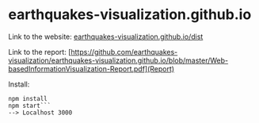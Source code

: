 # earthquakes-visualization.github.io

Link to the website: [earthquakes-visualization.github.io/dist](https://earthquakes-visualization.github.io/dist/)

Link to the report: [https://github.com/earthquakes-visualization/earthquakes-visualization.github.io/blob/master/Web-basedInformationVisualization-Report.pdf](Report)

Install:
```git clone
npm install
npm start```
--> Localhost 3000
